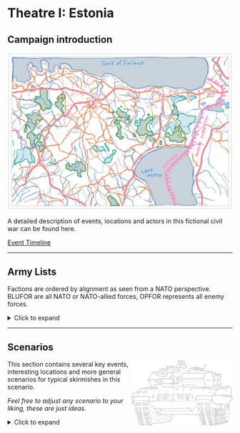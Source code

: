 # Theatre I: Estonia

## Campaign introduction

![header](/scenarios/ressources/estonia-map.excalidraw.png)

A detailed description of events, locations and actors in this fictional civil
war can be found here.

[Event Timeline](/scenarios/estonia/event-timeline-estonia.md)

***

## Army Lists

Factions are ordered by alignment as seen from a NATO perspective. BLUFOR are
all NATO or NATO-allied forces, OPFOR represents all enemy forces.

<details><summary>Click to expand</summary>

### BLUFOR

#### Estonian Land Forces

<p align=center>
<img width="70%" height="auto" src="/factions/ressources/elf-logo.excalidraw.png" alt="Estonian Army">
</p>
<p>
Combined Forces of the estonian army. 2016 onward.<br><br><i>A small army with a large reservist pool, but cutting-edge equipment with many domestic drone products.</i><br><br><a href="/factions/estonian-forces.md">Estonia Army List</a>
</p>

#### Baltic Security Partnership Brigade

<p align=center>
<img width="70%" height="auto" src="/factions/ressources/bsp-text.excalidraw.png" alt="BASEP Forces">
</p>
<p>
Baltic Treaty Light Air Cavalry border guard brigade. Composed of lithuanian,
estonian and latvian equipment. 2016 onward.<br><br><i>Airmobility and light infantry are the main feature, with a mix of baltic equipment.</i><br><br><a href="/factions/basep-forces.md">BASEP Army List</a>
</p>

#### NATO VJTF + NRF

<p align=center>
<img width="70%" height="auto" src="/factions/ressources/vjtf-logo.excalidraw.png" alt="VJTF Forces">
</p>
<p>
German led NRF forces, VJTF with IF-U/F-U Forces from the Panzerbrigade 37. Around Mid 2017 onward.<br><br><i>Classic modern force with modern vehicle pool and non-lethal drone options.</i><br><br><a href="/factions/nato-forces.md">VJTF Army List</a>
</p>

#### EUFOR Estonia

<p align=center>
<img width="70%" height="auto" src="/scenarios/ressources/eufor-estonia.excalidraw.png" alt="EUFOR Estonia Forces" >
</p>
<p>
Composite force of an EU Battlegroup and EUROCORPS. Early 2017.<br><br><i>Mix of german, french and belgian gear. Modern and diverse.</i><br><br><a href="/factions/eufor-forces.md">EUFOR Estonia List</a>
</p>

#### UNFIBAL Mission Forces

<p align=center>
<img width="70%" height="auto" src="/scenarios/ressources/unfibal.excalidraw.png" alt="UNFIBAL Mission Forces">
</p>
<p>
United Nations support brigade composed of mixed french and american equipment. 2014 onward.<br><br><i>Mix of old equipment and modern arms donations. Emphasis on support units.</i><br><br><a href="/factions/unfibal-forces.md">UNFIBAL Army List</a>
</p>

### OPFOR

#### NSPR Combined Forces

<p align=center>
<img width="70%" height="auto" src="/factions/ressources/nspr-rifle-contingent-logo.excalidraw.png" alt="UNFIBAL Mission Forces">
</p>
<p>
The free forces of Ida Viru, as well as the Brastwa PMC Group.<br><br><i>Ragtag force with a huge, but old pool of equipment. Insurgent infantry sections and PMC formation with more modern equipment.</i><br><br><a href="/factions/nspr-forces.md">NSPR Army List</a><br><a href="/factions/NSPR-vehicles.md">NSPR Vehicle List</a>
</p>

#### Russian Forces

<p align=center>
<img width="70%" height="auto" src="/scenarios/ressources/rf-logo.excalidraw.png" alt="Russian Ground forces">
</p>
<p>
While not part of the "true" event timeline, your campaign might require the Russian
Federation to intervene. This is a first draft of a russian Batallion Tactical Group (BTG)
that will be expanded on in the next scenario.
<br><br>
<i>We've all seen the russian armies abysmal performance over the last three years, don't expect much more here.</i><br><br><a href="/factions/russian-forces.md">RF Army List</a></p>
</p>

</details>

***

## Scenarios

<p>
<img src="/factions/ressources/leopard-new.excalidraw.png" alt="MBT" align=right height=auto width=45%></img>

This section contains several key events, interesting locations and more general scenarios for typical skirmishes in this scenario.

*Feel free to adjust any scenario to your liking, these are just ideas.*
</p>

<details><summary>Click to expand</summary>

### Attack on Jõhvi Garrison

<p align=center>
<img src="/scenarios/ressources/johvi-layout.excalidraw.png" alt="Johvi scenario image" style="display: block; margin-left: auto; margin-right: auto; width: 90%; height: auto"></img>
</p>

At the beginning of the war, NSPR forces attacked the Jõhvi Infantry Garrison in an
attempt to cut down the strategically placed facility before it could pose a
significant problem. The garrison is used for infantry training and is the home
to the Viru Infantry Battalion.

| **Attack on Jõhvi Garrison** | |
| :--- | :--- |
| **Objective/Game Mode** | Objective Defense |
| **Set-Up** | - Set up the garrison buildings to take up 2/3rds of the table. <br> - Choose two or more buildings as objective targets.<br> - Defenders set up their units within 12" of any of the objectives.<br> - Attacker sets up at the table edge opposite to the buildings. |
| **Game Duration** | 6 + 1 Turns |
| **Victory Conditions** | 1 VP per destroyed units + 3 VP per occupied objective at the end of game. |

### Securing the roads

<p align=center>
<img src="/scenarios/ressources/crossroads-layout.excalidraw.png" alt="crossroads scenario image" style="display: block; margin-left: auto; margin-right: auto; width: 90%; height: auto"></img>
</p>

To quickly assert control over Ida Viru, the NSPR built up checkpoints and control
stations along the E35 and E624, which were frequently attacked by estonian
forces.

| **Securing the Roads** | |
| :--- | :--- |
| **Objective/Game Mode** | Area Defense |
| **Set-Up** | - Set up a table with a prominent road leading from one edge to another, either straight or a curve. <br> - Add some side-roads meeting up in the middle or along the curve.<br> - Defenders choose one crossroad or space in the middle of the table to set up their defense:<br>&emsp; · Defender are allowed to place encampments<br>&emsp;&emsp;bunkers, razor wire, anything applicable.<br>&emsp; · For every 2 objects, one unit is moved to reserve.<br> - Attackers choose one table edge to set up their units. |
| **Game Duration** | 6 + 1 Turns |
| **Victory Conditions** | 1 VP per destroyed unit + 3 VP to whoever has units inside the crossroad encampment at the end of game. |

### Urban fighting in Kothla Järve

<p align=center>
<img src="/scenarios/ressources/city-hall-layout.excalidraw.png" alt="city hall scenario image" style="display: block; margin-left: auto; margin-right: auto; width: 90%; height: auto"></img>
</p>

The bitter urban fighting for Kothla Järve, the former capitol city of
Ida Viru, culminated in a battle over the city hall alongside the Keskallee in
the city centre.

| **Urban fighting** | |
| :--- | :--- |
| **Objective/Game Mode** | Objective Defense |
| **Set-Up** | - Set up a table with a large city hall flanked by other administratie buildings adjacent to a wide, forested promenade. This is the objective as well as the starting position for defending forces.<br> - The rest of the table can be set up with smaller buildings, parks, open areas and fortifications, as desired.<br> - Attackers are allowed to choose a side from which to attack and set up their units along the table edge. |
| **Game Duration** | 6 + 1 Turns |
| **Victory Conditions** | 1 VP per destroyed units + 3 VP per occupied objective at the end of game. |

### Skirmish at Tudulinna Dam

<p align=center>
<img src="/scenarios/ressources/tudulinna-layout.excalidraw.png" alt="city hall scenario image" style="display: block; margin-left: auto; margin-right: auto; width: 90%; height: auto"></img>
</p>

A disagreement between UN Peacekeepers and NSPR forces over control of the Tudulinna
dam led to a skirmish between the two.

| **Skirmish at Tudulinna Dam** | |
| :--- | :--- |
| **Objective/Game Mode** | Objective Defense |
| **Set-Up** | |
| **Game Duration** | 6 + 1 Turns |
| **Victory Conditions** | 1 VP per destroyed units + 3 VP per occupied objective at the end of game. -5 VP to side destroying the dam, if it happens. |

***

### Bog raids

<p align=center>
<img src="/scenarios/ressources/bog-raids-layout.excalidraw.png" alt="bog raids scenario image" style="display: block; margin-left: auto; margin-right: auto; width: 90%; height: auto"></img>
</p>

The decentralized logistical grid helped the NSPR against singular artillery strikes,
but made them susceptible to raid attacks by helicopter from estonian border guards.

| **Bog raids** | |
| :--- | :--- |
| **Objective/Game Mode** | Objective Defense |
| **Set-Up** | |
| **Game Duration** | 6 + 1 Turns |
| **Victory Conditions** | |

### Attack on convoi

<p align=center>
<img src="/scenarios/ressources/convoi-layout.excalidraw.png" alt="convoi scenario image" style="display: block; margin-left: auto; margin-right: auto; width: 90%; height: auto"></img>
</p>

A planned attack on an EUFOR convoi was widely televised as a propaganda tool.

| **Convoi attack** | |
| :--- | :--- |
| **Objective/Game Mode** | Objective Defense |
| **Set-Up** | |
| **Game Duration** | 6 + 1 Turns |
| **Victory Conditions** | |

### Battle below the Ashen Hills

<p align=center>
<img src="/scenarios/ressources/ashen-hills-layout.excalidraw.png" alt="ashen hills scenario image" style="display: block; margin-left: auto; margin-right: auto; width: 90%; height: auto"></img>
</p>

With the arrival of EUFOR troops, the estonian forces slowly pushed out NSPR holdouts
from the larger settlements, with a notable fight below the artificial hills of
the old oil shale excavation sites in Kivioli.

| **Ash Hill Battle** | |
| :--- | :--- |
| **Objective/Game Mode** | Destruction |
| **Set-Up** | - Set up a table with industrial buildings next to a quarry. <br> - The table should allow for fighting on multiple elevations with some greenery along the hill sides. <br> - Both teams set up their platoons along perpendicular table edges with 12" space from the edge. |
| **Game Duration** | 6 + 1 Turns |
| **Victory Conditions** | - 1 VP per destroyed unit. <br> - If you want, choose a location as an objective which gives 2 VP to the team holding it in the end. |

<details> <summary> Click to expand example lists (1500pts) </summary>

#### EUFOR Estonia


<p align=center>
<img src="/factions/ressources/eufor-logo.excalidraw.png" style="display: block; margin-left: auto; margin-right: auto;" alt="eufor Logo" height=auto width=40%>
</p>

##### EUFOR armoured infantry platoon (700 base)

- OF-2 officer (OF-2) REG 60
- Panzergren squad REG 50
- Panzergren squad REG 50
- MMG team REG 50
- MMG team REG 50
- Engineer squad REG 55
- Sniper team 50
- Nexter Aravis (IFV) REG 80
- Marder 1A3 (IFV) REG 135
- Wiesel 1A3 20mm REG 120

##### EUFOR infantry platoon (290pt base)

- OF-1 officer (OF-1) REG 30
- recon squad REG 60
- gdc squad REG 50
- 81mm mortar REG 50
- 81mm mortar REG 50
- Mikado drone REG 50

#### NSPR

<p align=center>
<img src="/factions/ressources/nspr-rifle-contingent-logo.excalidraw.png" style="display: block; margin-left: auto; margin-right: auto;" alt="NSPR Logo" height=auto width=40%>
</p>

##### NSPR armoured infantry platoon (528pt base)

- OF 2 officer REG 60
- Motorized infantry squad REG 50
- Motorized infantry squad REG 50
- HMG team REG 70
- HMG team REG 70
- BTR-60 (IFV) REG 88
- BTR-80 (IFV) REG 79
- BMP-1 REG 171
- Bravo Drone REG 50
- free medium mortar INEX 0

##### NSPR infantry platoon (450pt base)

- OF-1 officer REG 30
- Reconnaissance squad REG 60
- Assault detachment REG 50
- Light rifle group INEX 30
- AGL team REG 60
- RPG-7 team REG 60
- Konkurs team REG 75
- Sapper REG 35
- Sniper REG 50

</details>

##### EUFOR port raid on Sillimäe

<p align=center>
<img src="/scenarios/ressources/sillimaee-layout.excalidraw.png" alt="sillimaee scenario image" style="display: block; margin-left: auto; margin-right: auto; width: 90%; height: auto"></img>
</p>

NAVEUFOR attacked Sillimäe port in a night campaign, securing a bridgehead
for reinforcements.

| **Sillimäe Port Raid** | |
| :--- | :--- |
| **Objective/Game Mode** | Objective Defense |
| **Set-Up** | |
| **Game Duration** | 6 + 1 Turns |
| **Victory Conditions** | |

***

### First battle for Balti power station

<p align=center>
<img src="/scenarios/ressources/balti1-layout.excalidraw.png" alt="balti first battle scenario image" style="display: block; margin-left: auto; margin-right: auto; width: 90%; height: auto"></img>
</p>

The large power plant south of Narva saw a coordinated attack by BASEP and
EUFOR, taking control of the facility and using it as a staging ground for the Narva
campaign.

| **First power station battle** | |
| :--- | :--- |
| **Objective/Game Mode** | Objective Defense |
| **Set-Up** | |
| **Game Duration** | 6 + 1 Turns |
| **Victory Conditions** | |

### Second Battle for Balti power station

<p align=center>
<img src="/scenarios/ressources/balti2-layout.excalidraw.png" alt="balti second battle scenario image" style="display: block; margin-left: auto; margin-right: auto; width: 90%; height: auto"></img>
</p>

Shortly after the loss of the first battle, NSPR forces started a counterattack on
the power station with boats and tanks.

| **Second power station battle** | |
| :--- | :--- |
| **Objective/Game Mode** | Objective Defense |
| **Set-Up** | |
| **Game Duration** | 6 + 1 Turns |
| **Victory Conditions** | |

### Siege at Hermann Castle

<p align=center>
<img src="/scenarios/ressources/narva-layout.excalidraw.png" alt="narva siege scenario image" style="display: block; margin-left: auto; margin-right: auto; width: 90%; height: auto"></img>
</p>

Reinforced by the NATO mission, the estonian army took back Narva city with a
thunder run followed by drawnout urban combat missions. The campaign reached its
climax in a modern siege on the old castle overlooking the river Narva.

| **Hermann Castle siege** | |
| :--- | :--- |
| **Objective/Game Mode** | Objective Defense |
| **Set-Up** | |
| **Game Duration** | 6 + 1 Turns |
| **Victory Conditions** | |

### Last Stand

<p align=center>
<img src="/scenarios/ressources/johvi-layout.excalidraw.png" alt="Johvi scenario image" style="display: block; margin-left: auto; margin-right: auto; width: 90%; height: auto"></img>
</p>

After losing most ground, the NSPR was defeated in a last battle for the Jõhvi garrison.

| **Last stand** | |
| :--- | :--- |
| **Objective/Game Mode** | Objective Defense |
| **Set-Up** | |
| **Game Duration** | 6 + 1 Turns |
| **Victory Conditions** | |

</details>
